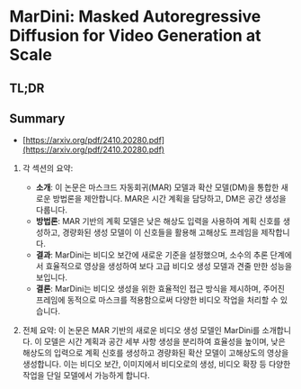 # MarDini: Masked Autoregressive Diffusion for Video Generation at Scale
## TL;DR
## Summary
- [https://arxiv.org/pdf/2410.20280.pdf](https://arxiv.org/pdf/2410.20280.pdf)

1. 각 섹션의 요약:
   - **소개**: 이 논문은 마스크드 자동회귀(MAR) 모델과 확산 모델(DM)을 통합한 새로운 방법론을 제안합니다. MAR은 시간 계획을 담당하고, DM은 공간 생성을 다룹니다.
   - **방법론**: MAR 기반의 계획 모델은 낮은 해상도 입력을 사용하여 계획 신호를 생성하고, 경량화된 생성 모델이 이 신호들을 활용해 고해상도 프레임을 제작합니다.
   - **결과**: MarDini는 비디오 보간에 새로운 기준을 설정했으며, 소수의 추론 단계에서 효율적으로 영상을 생성하여 보다 고급 비디오 생성 모델과 견줄 만한 성능을 보입니다.
   - **결론**: MarDini는 비디오 생성을 위한 효율적인 접근 방식을 제시하며, 주어진 프레임에 동적으로 마스크를 적용함으로써 다양한 비디오 작업을 처리할 수 있습니다.

2. 전체 요약:
   이 논문은 MAR 기반의 새로운 비디오 생성 모델인 MarDini를 소개합니다. 이 모델은 시간 계획과 공간 세부 사항 생성을 분리하여 효율성을 높이며, 낮은 해상도의 입력으로 계획 신호를 생성하고 경량화된 확산 모델이 고해상도의 영상을 생성합니다. 이는 비디오 보간, 이미지에서 비디오로의 생성, 비디오 확장 등 다양한 작업을 단일 모델에서 가능하게 합니다. 